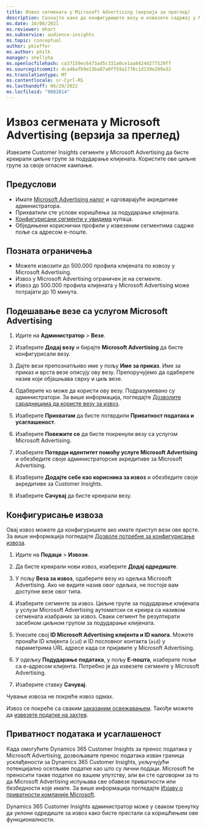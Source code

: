 ```yaml
---
title: Извоз сегмената у Microsoft Advertising (верзија за преглед)
description: Сазнајте како да конфигуришете везу и извезете садржај у Microsoft Advertising.
ms.date: 10/08/2021
ms.reviewer: mhart
ms.subservice: audience-insights
ms.topic: conceptual
author: pkieffer
ms.author: philk
manager: shellyha
ms.openlocfilehash: ca37159ec6473ad5c331a0ce1aa8424d277529ff
ms.sourcegitcommit: dca46afb9e23ba87a0ff59a1776c1d139e209a32
ms.translationtype: MT
ms.contentlocale: sr-Cyrl-RS
ms.lasthandoff: 06/29/2022
ms.locfileid: "9082814"
---
```

# <a name="export-segments-to-microsoft-advertising-preview"></a>Извоз сегмената у Microsoft Advertising (верзија за преглед)

Извезите Customer Insights сегменте у Microsoft Advertising да бисте креирали циљне групе за подударање клијената. Користите ове циљне групе за своје огласне кампање.

## <a name="prerequisites"></a>Предуслови

-   Имате [Microsoft Advertising налог](https://ads.microsoft.com/) и одговарајуће акредитиве администратора.
-   Прихватили сте услове коришћења за подударање клијената. 
-   [Конфигурисани сегменти у увидима](segments.md) купаца.
-   Обједињени кориснички профили у извезеним сегментима садрже поље са адресом е-поште.

## <a name="known-limitations"></a>Позната ограничења

- Можете извозити до 500.000 профила клијената по извозу у Microsoft Advertising.
- Извоз у Microsoft Advertising ограничен је на сегменте.
- Извоз до 500.000 профила клијената у Microsoft Advertising може потрајати до 10 минута. 


## <a name="set-up-the-connection-to-microsoft-advertising"></a>Подешавање везе са услугом Microsoft Advertising

1. Идите на **Администратор** > **Везе**.

1. Изаберите **Додај везу** и бирајте **Microsoft Advertising** да бисте конфигурисали везу.

1. Дајте вези препознатљиво име у пољу **Име за приказ**. Име за приказ и врста везе описују ову везу. Препоручујемо да одаберете назив који објашњава сврху и циљ везе.

1. Одаберите ко може да користи ову везу. Подразумевано су администратори. За више информација, погледајте [Дозволите сарадницима да користе везу за извоз](connections.md#allow-contributors-to-use-a-connection-for-exports).

1. Изаберите **Прихватам** да бисте потврдили **Приватност података и усаглашеност**.

1. Изаберите **Повежите се** да бисте покренули везу са услугом Microsoft Advertising.

1. Изаберите **Потврди идентитет помоћу услуге Microsoft Advertising** и обезбедите своје администраторске акредитиве за Microsoft Advertising.

1. Изаберите **Додајте себе као корисника за извоз** и обезбедите своје акредитиве за Customer Insights.

1. Изаберите **Сачувај** да бисте креирали везу.

## <a name="configure-an-export"></a>Конфигурисање извоза

Овај извоз можете да конфигуришете ако имате приступ вези ове врсте. За више информација погледајте [Дозволе потребне за конфигурисање извоза](export-destinations.md#set-up-a-new-export).

1. Идите на **Подаци** > **Извози**.

1. Да бисте креирали нови извоз, изаберите **Додај одредиште**.

1. У пољу **Веза за извоз**, одаберите везу из одељка Microsoft Advertising. Ако не видите назив овог одељка, не постоје вам доступне везе овог типа.

1. Изаберите сегменте за извоз. Циљне групе за подударање клијената у услузи Microsoft Advertising аутоматски се креира са називом сегмената изабраних за извоз. Сваки сегмент ће резултирати засебном циљном групом за подударање клијената. 

1. Унесите свој **ID Microsoft Advertising клијента и ID налога**. Можете пронаћи ID клијента (`cid`) и ID пословног контакта (`aid`) у параметрима URL адресе када се пријавите у Microsoft Advertising.

1. У одељку **Подударање података**, у пољу **Е-пошта**, изаберите поље са е-адресом клијента. Потребно је да извезете сегменте у Microsoft Advertising.

1. Изаберите ставку **Сачувај**.

Чување извоза не покреће извоз одмах.

Извоз се покреће са сваким [заказаним освежавањем](system.md#schedule-tab). Такође можете да [извезете податке на захтев](export-destinations.md#run-exports-on-demand). 


## <a name="data-privacy-and-compliance"></a>Приватност података и усаглашеност

Када омогућите Dynamics 365 Customer Insights за пренос података у Microsoft Advertising, дозвољавате пренос података изван граница усклађености за Dynamics 365 Customer Insights, укључујући потенцијално осетљиве податке као што су лични подаци. Microsoft ће преносити такве податке по вашем упутству, али ви сте одговорни за то да Microsoft Advertising испуњава све обавезе приватности или безбедности које имате. За више информација погледајте [Изјаву о приватности компаније Microsoft](https://go.microsoft.com/fwlink/?linkid=396732).

Dynamics 365 Customer Insights администратор може у сваком тренутку да уклони одредиште за извоз како бисте престали са коришћењем ове функционалности.
